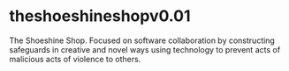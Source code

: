 # theshoeshineshopv0.01
The Shoeshine Shop. Focused on software collaboration by constructing safeguards in creative and novel ways using technology to prevent acts of malicious acts of violence to others.
